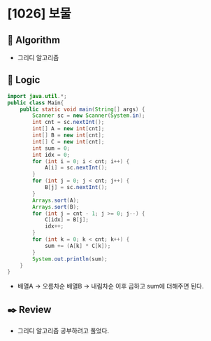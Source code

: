 # [1026] 보물

## :pushpin: **Algorithm**

- 그리디 알고리즘

## :round_pushpin: **Logic**

```java
import java.util.*;
public class Main{
    public static void main(String[] args) {
        Scanner sc = new Scanner(System.in);
        int cnt = sc.nextInt();
        int[] A = new int[cnt];
        int[] B = new int[cnt];
        int[] C = new int[cnt];
        int sum = 0;
        int idx = 0;
        for (int i = 0; i < cnt; i++) {
            A[i] = sc.nextInt();
        }
        for (int j = 0; j < cnt; j++) {
            B[j] = sc.nextInt();
        }
        Arrays.sort(A);
        Arrays.sort(B);
        for (int j = cnt - 1; j >= 0; j--) {
            C[idx] = B[j];
            idx++;
        }
        for (int k = 0; k < cnt; k++) {
            sum += (A[k] * C[k]);
        }
        System.out.println(sum);
    }
}


```

- 배열A -> 오름차순 배열B -> 내림차순 이후 곱하고 sum에 더해주면 된다.

## :black_nib: **Review**
- 그리디 알고리즘 공부하려고 풀었다.